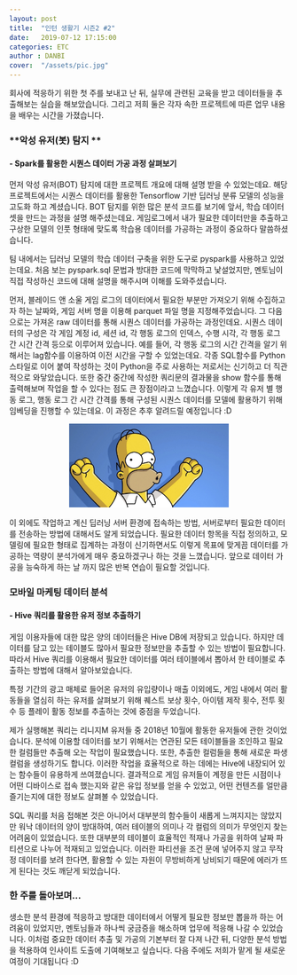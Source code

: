 ```yaml
---
layout: post
title:  "인턴 생활기 시즌2 #2"
date:   2019-07-12 17:15:00
categories: ETC
author : DANBI
cover:  "/assets/pic.jpg"
---
```

회사에 적응하기 위한 첫 주를 보내고 난 뒤, 실무에 관련된 교육을 받고 데이터들을 추출해보는 실습을 해보았습니다. 그리고 저희 둘은 각자 속한 프로젝트에 따른 업무 내용을 배우는 시간을 가졌습니다.

### **악성 유저(봇) 탐지 **

#### **- Spark를 활용한 시퀀스 데이터 가공 과정 살펴보기**

먼저 악성 유저(BOT) 탐지에 대한 프로젝트 개요에 대해 설명 받을 수 있었는데요. 해당 프로젝트에서는 시퀀스 데이터를 활용한 Tensorflow 기반 딥러닝 분류 모델의 성능을 고도화 하고 계셨습니다. BOT 탐지를 위한 많은 분석 코드를 보기에 앞서, 학습 데이터 셋을 만드는 과정을 설명 해주셨는데요. 게임로그에서 내가 필요한 데이터만을 추출하고 구상한 모델의 인풋 형태에 맞도록 학습용 데이터를 가공하는 과정이 중요하다 말씀하셨습니다.

팀 내에서는 딥러닝 모델의 학습 데이터 구축을 위한 도구로 pyspark를 사용하고 있었는데요. 처음 보는 pyspark.sql 문법과 방대한 코드에 막막하고 낯설었지만, 멘토님이 직접 작성하신 코드에 대해 설명을 해주시며 이해를 도와주셨습니다.

먼저, 블레이드 앤 소울 게임 로그의 데이터에서 필요한 부분만 가져오기 위해 수집하고자 하는 날짜와, 게임 서버 명을 이용해 parquet 파일 명을 지정해주었습니다. 그 다음으로는 가져온 raw 데이터를 통해 시퀀스 데이터를 가공하는 과정인데요. 시퀀스 데이터의 구성은 각 게임 계정 id, 세션 id, 각 행동 로그의 인덱스, 수행 시각, 각 행동 로그 간 시간 간격 등으로 이루어져 있습니다. 예를 들어, 각 행동 로그의 시간 간격을 알기 위해서는 lag함수를 이용하여 이전 시간을 구할 수 있었는데요. 각종 SQL함수를 Python 스타일로 이어 붙여 작성하는 것이 Python을 주로 사용하는 저로서는 신기하고 더 직관적으로 와닿았습니다. 또한 중간 중간에 작성한 쿼리문의 결과물을 show 함수를 통해 출력해보며 작업을 할 수 있다는 점도 큰 장점이라고 느꼈습니다. 이렇게 각 유저 별 행동 로그, 행동 로그 간 시간 간격를 통해 구성된 시퀀스 데이터를 모델에 활용하기 위해 임베딩을 진행할 수 있는데요. 이 과정은 추후 알려드릴 예정입니다 :D

<p align="center">
<img src="/assets/etc/summer_intern/simpson.jpg" style="width:3in" />




</p>



이 외에도 작업하고 계신 딥러닝 서버 환경에 접속하는 방법, 서버로부터 필요한 데이터를 전송하는 방법에 대해서도 알게 되었습니다. 필요한 데이터 항목을 직접 정의하고, 모델링에 필요한 형태로 집계하는 과정이 신기하면서도 이렇게 목표에 맞게끔 데이터를 가공하는 역량이 분석가에게 매우 중요하겠구나 하는 것을 느꼈습니다. 앞으로 데이터 가공을 능숙하게 하는 날 까지 많은 반복 연습이 필요할 것입니다.



### **모바일 마케팅 데이터 분석**

#### **- Hive 쿼리를 활용한 유저 정보 추출하기**

게임 이용자들에 대한 많은 양의 데이터들은 Hive DB에 저장되고 있습니다. 하지만 데이터를 담고 있는 테이블도 많아서 필요한 정보만을 추출할 수 있는 방법이 필요합니다. 따라서 Hive 쿼리를 이용해서 필요한 데이터를 여러 테이블에서 뽑아서 한 테이블로 추출하는 방법에 대해서 알아보았습니다.

특정 기간의 광고 매체로 들어온 유저의 유입량이나 매출 이외에도, 게임 내에서 여러 활동들을 열심히 하는 유저를 살펴보기 위해 퀘스트 보상 횟수, 아이템 제작 횟수, 전투 횟수 등 플레이 활동 정보를 추출하는 것에 중점을 두었습니다. 

제가 실행해본 쿼리는 리니지M 유저들 중 2018년 10월에 활동한 유저들에 관한 것이었습니다. 분석에 이용할 데이터를 보기 위해서는 연관된 모든 테이블들을 조인하고 필요한 컬럼들만 추출해 오는 작업이 필요했습니다. 또한, 추출한 컬럼들을 통해 새로운 파생 컬럼을 생성하기도 합니다. 이러한 작업을 효율적으로 하는 데에는 Hive에 내장되어 있는 함수들이 유용하게 쓰여졌습니다. 결과적으로 게임 유저들이 계정을 만든 시점이나 어떤 디바이스로 접속 했는지와 같은 유입 정보를 얻을 수 있었고, 어떤 컨텐츠를 얼만큼 즐기는지에 대한 정보도 살펴볼 수 있었습니다. 

SQL 쿼리를 처음 접해본 것은 아니어서 대부분의 함수들이 새롭게 느껴지지는 않았지만 워낙 데이터의 양이 방대하여, 여러 테이블의 의미나 각 컬럼의 의미가 무엇인지 찾는 어려움이 있었습니다. 또한 대부분의 테이블이 효율적인 적재나 가공을 위하여 날짜 파티션으로 나누어 적재되고 있었습니다. 이러한 파티션을 조건 문에 넣어주지 않고 무작정 데이터를 보려 한다면, 활용할 수 있는 자원이 무방비하게 낭비되기 때문에 에러가 뜨게 된다는 것도 깨닫게 되었습니다. 



### **한 주를 돌아보며...**

생소한 분석 환경에 적응하고 방대한 데이터에서 어떻게 필요한 정보만 뽑을까 하는 어려움이 있었지만, 멘토님들과 하나씩 궁금증을 해소하며 업무에 적응해 나갈 수 있었습니다. 이처럼 중요한 데이터 추출 및 가공의 기본부터 잘 다져 나간 뒤, 다양한 분석 방법을 적용하여 인사이트 도출에 기여해보고 싶습니다. 다음 주에도 저희가 맡게 될 새로운 여정이 기대됩니다  :D